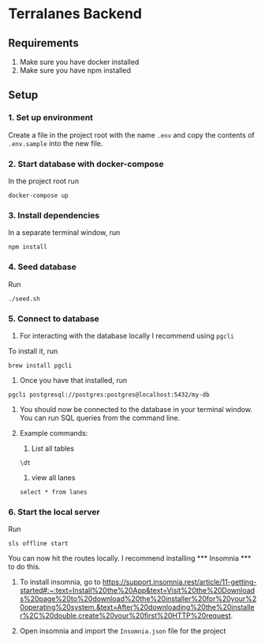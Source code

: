# Terralanes Backend


## Requirements
1. Make sure you have docker installed
1. Make sure you have npm installed

## Setup
### 1. Set up environment
Create a file in the project root with the name `.env` and copy the contents of `.env.sample` into the new file.

### 2. Start database with docker-compose
In the project root run
```
docker-compose up
```

### 3. Install dependencies
In a separate terminal window, run
```
npm install
```

### 4. Seed database
Run
```
./seed.sh
```

### 5. Connect to database
1. For interacting with the database locally I recommend using `pgcli`

To install it, run
```
brew install pgcli
```
1. Once you have that installed, run
```
pgcli postgresql://postgres:postgres@localhost:5432/my-db
```
1. You should now be connected to the database in your terminal window. You can run SQL queries from the command line.

1. Example commands:
    
    1. List all tables
    ```
    \dt
    ```
    1. view all lanes
    ```
    select * from lanes
    ```

### 6. Start the local server

Run
```
sls offline start
```

You can now hit the routes locally. I recommend installing *** Insomnia *** to do this.

1. To install insomnia, go to https://support.insomnia.rest/article/11-getting-started#:~:text=Install%20the%20App&text=Visit%20the%20Downloads%20page%20to%20download%20the%20installer%20for%20your%20operating%20system.&text=After%20downloading%20the%20installer%2C%20double,create%20your%20first%20HTTP%20request.

1. Open insomnia and import the `Insomnia.json` file for the project




